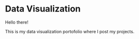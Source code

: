 # Data Visualization

Hello there!

This is my data visualization portofolio where I post my projects.

